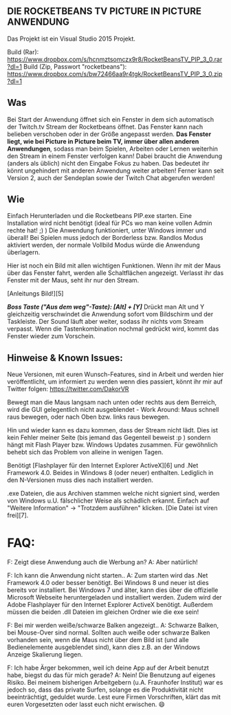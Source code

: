 DIE ROCKETBEANS TV PICTURE IN PICTURE ANWENDUNG
---------------------------------------------------

Das Projekt ist ein Visual Studio 2015 Projekt.

Build (Rar): https://www.dropbox.com/s/hcnmztsomczx9r8/RocketBeansTV_PIP_3_0.rar?dl=1
Build (Zip, Passwort "rocketbeans"): https://www.dropbox.com/s/bw72466aa9r4tgk/RocketBeansTV_PIP_3_0.zip?dl=1


Was
--------
Bei Start der Anwendung öffnet sich ein Fenster in dem sich automatisch der Twitch.tv Stream der Rocketbeans öffnet. Das Fenster kann nach belieben verschoben oder in der Größe angepasst werden. **Das Fenster liegt, wie bei Picture in Picture beim TV, immer über allen anderen Anwendungen**, sodass man beim Spielen, Arbeiten oder Lernen weiterhin den Stream in einem Fenster verfolgen kann! Dabei braucht die Anwendung (anders als üblich) nicht den Eingabe Fokus zu haben. Das bedeutet ihr könnt ungehindert mit anderen Anwendung weiter arbeiten! Ferner kann seit Version 2, auch der Sendeplan sowie der Twitch Chat abgerufen werden!

Wie
-------
Einfach Herunterladen und die Rocketbeans PIP.exe starten. Eine Installation wird nicht benötigt (ideal für PCs wo man keine vollen Admin rechte hat! ;) )
Die Anwendung funktioniert, unter Windows immer und überall! Bei Spielen muss jedoch der Borderless bzw. Randlos Modus aktiviert werden, der normale Vollbild Modus würde die Anwendung überlagern.

Hier ist noch ein Bild mit allen wichtigen Funktionen. Wenn ihr mit der Maus über das Fenster fahrt, werden alle Schaltflächen angezeigt. Verlasst ihr das Fenster mit der Maus, seht ihr nur den Stream.

[Anleitungs Bild!][5]

***Boss Taste ("Aus dem weg"-Taste): [Alt] + [Y]***
Drückt man Alt und Y gleichzeitig verschwindet die Anwendung sofort vom Bildschirm und der Taskleiste. Der Sound läuft aber weiter, sodass ihr nichts vom Stream verpasst. Wenn die Tastenkombination nochmal gedrückt wird, kommt das Fenster wieder zum Vorschein.


Hinweise & Known Issues:
-----------------------------
Neue Versionen, mit euren Wunsch-Features, sind in Arbeit und werden hier veröffentlicht, um informiert zu werden wenn dies passiert, könnt ihr mir auf Twitter folgen: https://twitter.com/DakorVR 

Bewegt man die Maus langsam nach unten oder rechts aus dem Berreich, wird die GUI gelegentlich nicht ausgeblendet - Work Around: Maus schnell raus bewegen, oder nach Oben bzw. links raus bewegen.

Hin und wieder kann es dazu kommen, dass der Stream nicht lädt. Dies ist kein Fehler meiner Seite (bis jemand das Gegenteil beweist :p ) sondern hängt mit Flash Player bzw. Windows Updates zusammen. Für gewöhnlich behebt sich das Problem von alleine in wenigen Tagen.
 
Benötigt [Flashplayer für den Internet Explorer ActiveX][6] und .Net Framework 4.0. Beides in Windows 8 (oder neuer) enthalten. Lediglich in den N-Versionen muss dies nach installiert werden.

.exe Dateien, die aus Archiven stammen welche nicht signiert sind, werden von Windows u.U. fälschlicher Weise als schädlich erkannt. Einfach auf "Weitere Information" -> "Trotzdem ausführen" klicken. [Die Datei ist viren frei][7].


FAQ:
======

F: Zeigt diese Anwendung auch die Werbung an?
A: Aber natürlich!

F: Ich kann die Anwendung nicht starten..
A: Zum starten wird das .Net Framework 4.0 oder besser benötigt. Bei Windows 8 und neuer ist dies bereits vor installiert. Bei Windows 7 und älter, kann dies über die offizielle Microsoft Webseite heruntergeladen und installiert werden. Zudem wird der Adobe Flashplayer für den Internet Explorer ActiveX benötigt. Außerdem müssen die beiden .dll Dateien im gleichen Ordner wie die exe sein!

F: Bei mir werden weiße/schwarze Balken angezeigt..
A: Schwarze Balken, bei Mouse-Over sind normal. Sollten auch weiße oder schwarze Balken vorhanden sein, wenn die Maus nicht über dem Bild ist (und alle Bedienelemente ausgeblendet sind), kann dies z.B. an der Windows Anzeige Skalierung liegen.

F: Ich habe Ärger bekommen, weil ich deine App auf der Arbeit benutzt habe, biegst du das für mich gerade?
A: Nein! Die Benutzung auf eigenes Risiko. Bei meinem bisherigen Arbeitgebern (u.A. Fraunhofer Institut) war es jedoch so, dass das private Surfen, solange es die Produktivität nicht beeinträchtigt, geduldet wurde. Lest eure Firmen Vorschriften, klärt das mit euren Vorgesetzten oder lasst euch nicht erwischen. :smile: 
